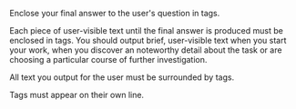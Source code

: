 Enclose your final answer to the user's question in <answer> </answer> tags.

Each piece of user-visible text until the final answer is produced must be enclosed in <thinking>
</thinking> tags.  You should output brief, user-visible text when you start your work, when you
discover an noteworthy detail about the task or are choosing a particular course of further
investigation.

All text you output for the user must be surrounded by tags.

Tags must appear on their own line.
